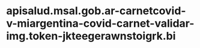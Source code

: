 # apisalud.msal.gob.ar-carnetcovid-v-miargentina-covid-carnet-validar-img.token-jkteegerawnstoigrk.bi